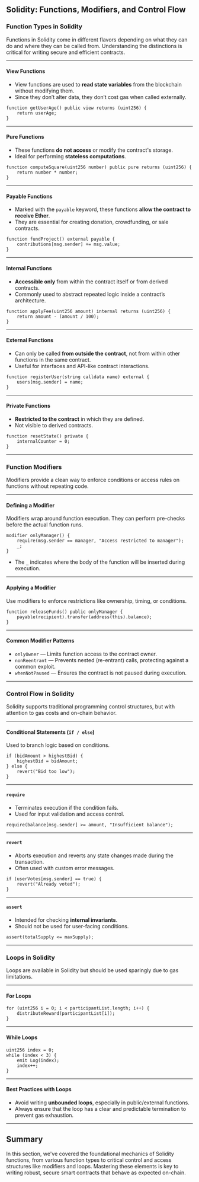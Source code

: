 ## Solidity: Functions, Modifiers, and Control Flow

###  Function Types in Solidity

Functions in Solidity come in different flavors depending on what they can do and where they can be called from. Understanding the distinctions is critical for writing secure and efficient contracts.

---

#### View Functions

- View functions are used to **read state variables** from the blockchain without modifying them.
- Since they don’t alter data, they don’t cost gas when called externally.

```solidity
function getUserAge() public view returns (uint256) {
    return userAge;
}
```

---

#### Pure Functions

- These functions **do not access** or modify the contract's storage.
- Ideal for performing **stateless computations**.

```solidity
function computeSquare(uint256 number) public pure returns (uint256) {
    return number * number;
}
```

---

#### Payable Functions

- Marked with the `payable` keyword, these functions **allow the contract to receive Ether**.
- They are essential for creating donation, crowdfunding, or sale contracts.

```solidity
function fundProject() external payable {
    contributions[msg.sender] += msg.value;
}
```

---

#### Internal Functions

- **Accessible only** from within the contract itself or from derived contracts.
- Commonly used to abstract repeated logic inside a contract’s architecture.

```solidity
function applyFee(uint256 amount) internal returns (uint256) {
    return amount - (amount / 100);
}
```

---

#### External Functions

- Can only be called **from outside the contract**, not from within other functions in the same contract.
- Useful for interfaces and API-like contract interactions.

```solidity
function registerUser(string calldata name) external {
    users[msg.sender] = name;
}
```

---

#### Private Functions

- **Restricted to the contract** in which they are defined.
- Not visible to derived contracts.

```solidity
function resetState() private {
    internalCounter = 0;
}
```

---

###  Function Modifiers

Modifiers provide a clean way to enforce conditions or access rules on functions without repeating code.

---

#### Defining a Modifier

Modifiers wrap around function execution. They can perform pre-checks before the actual function runs.

```solidity
modifier onlyManager() {
    require(msg.sender == manager, "Access restricted to manager");
    _;
}
```

- The `_` indicates where the body of the function will be inserted during execution.

---

#### Applying a Modifier

Use modifiers to enforce restrictions like ownership, timing, or conditions.

```solidity
function releaseFunds() public onlyManager {
    payable(recipient).transfer(address(this).balance);
}
```

---

#### Common Modifier Patterns

- `onlyOwner` — Limits function access to the contract owner.
- `nonReentrant` — Prevents nested (re-entrant) calls, protecting against a common exploit.
- `whenNotPaused` — Ensures the contract is not paused during execution.

---

###  Control Flow in Solidity

Solidity supports traditional programming control structures, but with attention to gas costs and on-chain behavior.

---

#### Conditional Statements (`if / else`)

Used to branch logic based on conditions.

```solidity
if (bidAmount > highestBid) {
    highestBid = bidAmount;
} else {
    revert("Bid too low");
}
```

---

#### `require`

- Terminates execution if the condition fails.
- Used for input validation and access control.

```solidity
require(balance[msg.sender] >= amount, "Insufficient balance");
```

---

#### `revert`

- Aborts execution and reverts any state changes made during the transaction.
- Often used with custom error messages.

```solidity
if (userVotes[msg.sender] == true) {
    revert("Already voted");
}
```

---

#### `assert`

- Intended for checking **internal invariants**.
- Should not be used for user-facing conditions.

```solidity
assert(totalSupply <= maxSupply);
```

---

###  Loops in Solidity

Loops are available in Solidity but should be used sparingly due to gas limitations.

---

#### For Loops

```solidity
for (uint256 i = 0; i < participantList.length; i++) {
    distributeReward(participantList[i]);
}
```

---

#### While Loops

```solidity
uint256 index = 0;
while (index < 3) {
    emit Log(index);
    index++;
}
```

---

#### Best Practices with Loops

- Avoid writing **unbounded loops**, especially in public/external functions.
- Always ensure that the loop has a clear and predictable termination to prevent gas exhaustion.

---

##  Summary

In this section, we've covered the foundational mechanics of Solidity functions, from various function types to critical control and access structures like modifiers and loops. Mastering these elements is key to writing robust, secure smart contracts that behave as expected on-chain.
